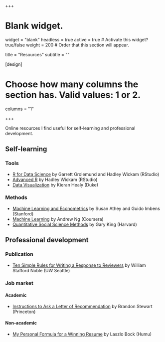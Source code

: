 +++
# Blank widget.
widget = "blank"
headless = true
active = true  # Activate this widget? true/false
weight = 200  # Order that this section will appear.

title = "Resources"
subtitle = ""

[design]
  # Choose how many columns the section has. Valid values: 1 or 2.
  columns = "1"

+++

Online resources I find useful for self-learning and professional development.

## **Self-learning**

### Tools

- [R for Data Science](https://r4ds.had.co.nz/) by Garrett Grolemund and Hadley Wickam (RStudio)
- [Advanced R](https://adv-r.hadley.nz/) by Hadley Wickam (RStudio)
- [Data Visualization](https://socviz.co/) by Kieran Healy (Duke)

### Methods

- [Machine Learning and Econometrics](https://www.aeaweb.org/conference/cont-ed/2018-webcasts) by Susan Athey and Guido Imbens (Stanford)
- [Machine Learning](https://www.coursera.org/courses?query=machine%20learning%20andrew%20ng) by Andrew Ng (Coursera)
- [Quantitative Social Science Methods](https://www.youtube.com/playlist?list=PLmpS1iNDaUFtat0QiqXZhlsAgseWtJ1Kk) by Gary King (Harvard)

## **Professional development**

### Publication

- [Ten Simple Rules for Writing a Response to Reviewers](https://journals.plos.org/ploscompbiol/article?id=10.1371/journal.pcbi.1005730) by William Stafford Noble (UW Seattle)

### Job market

#### Academic

- [Instructions to Ask a Letter of Recommendation](https://scholar.princeton.edu/bstewart/recommendation) by Brandon Stewart (Princeton)

#### Non-academic

- [My Personal Formula for a Winning Resume](https://www.linkedin.com/pulse/20140929001534-24454816-my-personal-formula-for-a-better-resume/) by Laszlo Bock (Humu)
